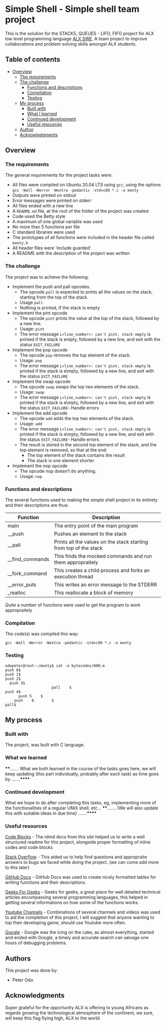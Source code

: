 # Simple Shell - Simple shell team project

This is the solution for the STACKS, QUEUES - LIFO, FIFO  project for ALX low level programming language [ALX SWE](https://alxafrica.com). A team project to improve collaborations and problem solving skills amongst ALX students.

## Table of contents

- [Overview](#overview)
  - [The requirements](#the-requirements)
  - [The challenge](#the-challenge)
    - [Functions and descriptions](#functions-and-descriptions)
    - [Compilation](#compilation)
    - [Testing](#testing)
  - [My process](#our-process)
    - [Built with](#built-with)
    - [What I learned](#what-i-learned)
    - [Continued development](#continued-development)
    - [Useful resources](#useful-resources)
  - [Author](#author)
  - [Acknowledgments](#acknowledgments)

## Overview

### The requirements

The general requirements for the project tasks were:

- All files were compiled on Ubuntu 20.04 LTS using `gcc`, using the options `gcc -Wall -Werror -Wextra -pedantic -std=c89 *.c -o monty`
- Outputs were printed on stdout
- Error messages were printed on stderr
- All files ended with a new line
- A `README.md` file, at the root of the folder of the project was created
- Code used the Betty style
- A maximum of one global variable was used
- No more than 5 functions per file
- C standard libraries were used
- The prototypes of all functions were included in the header file called `monty.h`
- All header files were 'include guarded'
- A README with the description of the project was written

### The challenge

The project was to achieve the following:

- Implement the push and pall opcodes.
  - The opcode `pall` is expected to prints all the values on the stack, starting from the top of the stack.
  - Usage `pall`
  - Nothing is printed, if the stack is empty
- Implement the pint opcode
  - The opcode `pint` prints the value at the top of the stack, followed by a new line.
  - Usage: `pint`
  - The error message `L<line_number>: can't pint, stack empty` is printed if the stack is empty, followed by a new line, and exit with the status `EXIT_FAILURE`
- Implement the pop opcode
  - The opcode `pop` removes the top element of the stack.
  - Usage: `pop`
  - The error message `L<line_number>: can't pint, stack empty` is printed if the stack is e\mpty, followed by a new line, and exit with the status `EXIT_FAILURE`
- Implement the swap opcode
  - The opcode `swap` swaps the top two elements of the stack.
  - Usage: `swap`
  - The error message `L<line_number>: can't pint, stack empty` is printed if the stack is e\mpty, followed by a new line, and exit with the status `EXIT_FAILURE`- Handle errors
- Implement the add opcode
  - The opcode `add` adds the top two elements of the stack.
  - Usage: `add`
  - The error message `L<line_number>: can't pint, stack empty` is printed if the stack is e\mpty, followed by a new line, and exit with the status `EXIT_FAILURE`- Handle errors.
  - The result is stored in the second top element of the stack, and the top element is removed, so that at the end:
    - The top element of the stack contains the result
    - The stack is one element shorter
- Implement the nop opcode
  - The opcode nop doesn’t do anything.
  - Usage: `nop`

### Functions and descriptions

The several functions used to making the simple shell project in its entirety and their descriptions are thus:

| Function          | Description                                                         |
| ----------------- | ------------------------------------------------------------------- |
| main              | The entry point of the main program                                 |
| __push       | Pushes an element to the stack |
| __pall | Prints all the values on the stack starting from top of the stack      |
| \_\_find_commands | This finds the mocked commands and run them appropraitely           |
| \_\_fork_command  | This creates a child process and forks an execution thread          |
| \_\_error_puts    | This writes an error message to the STDERR                          |
| \_realloc         | This reallocate a block of memory                                   |

Quite a number of functions were used to get the program to work appropraitely

### Compilation

The code(s) was compiled this way:

```
gcc -Wall -Werror -Wextra -pedantic -std=c89 *.c -o monty
```

### Testing

```
odopeter@root:~/monty$ cat -e bytecodes/000.m
push 0$
push 1$
push 2$
  push 3$
                     pall    $
push 4$
      push 5    $
	push    6        $
pall$
```

## My process

### Built with

The project, was built with C language.

### What we learned

**\*\***....... What we both learned in the course of the tasks goes here, we will keep updating (this part individually, probably after each task) as time goes by .......**\*\*\*\***

### Continued development

What we hope to do after completing this tasks, eg, implementing more of the functionalities of a regular UNIX shell, etc...
**\*\***....... (We will also update this with suitable ideas in due time) .......**\*\*\*\***

### Useful resources

[Code Blocks](https://docs.readme.com/rdmd) - The rdmd docs from this site helped us to write a well structured readme for this project, alongside proper formatting of inline codes and code blocks

[Stack Overflow](https://stackoverflow.com/) - This aided us to help find questions and appropraite answers to bugs we faced while doing the project. (we can come add more to this later)

[GitHub Docs](https://docs.github.com/en/get-started/) - GitHub Docs was used to create nicely formatted tables for writing functions and their descriptions.

[Geeks For Geeks](https://geeksforgeeks.org) - Geeks for geeks, a great place for well detailed technical articles encompassing several programming languages, this helped in getting several informations on how some of the functions works.

[Youtube Channels](https://youtube.com) - Combinations of several channels and videos was used to aid the completion of this project, I will suggest that anyone wanting to top their developing game, should use Youtube more often.

[Google](https://google.com) - Google was the icing on the cake, as almost everything, started and ended with Google, a timely and accurate search can salvage one hours of debugging problems.

## Authors

This project was done by:
- Peter Odo

## Acknowledgments

Super grateful for the opportunity ALX is offering to young Africans as regards growing the technological atmosphere of the continent, we sure, will keep this flag flying high, ALX to the world.